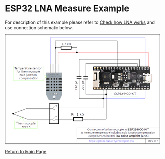 # ESP32 LNA Measure Example

For description of this example please refer to [Check how LNA works](../README.md#check-how-lna-works) and use connection schematic below.

![alt text](../docs/_static/esp32-pico-kit-lna-schematic.png "Connection of a thermocouple to ESP32-PICO-KIT including additional temperature measurement for cold junction temperature compensation")


[Return to Main Page](../README.md)
